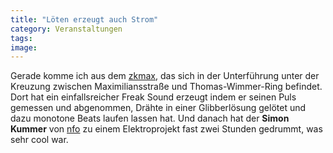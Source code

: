 ```yaml
---
title: "Löten erzeugt auch Strom"
category: Veranstaltungen
tags: 
image: 
---
```


Gerade komme ich aus dem [zkmax](http://www.zkmax.de/), das sich in der Unterführung unter der Kreuzung zwischen Maximiliansstraße und Thomas-Wimmer-Ring befindet. Dort hat ein einfallsreicher Freak Sound erzeugt indem er seinen Puls gemessen und abgenommen, Drähte in einer Glibberlösung gelötet und dazu monotone Beats laufen lassen hat. Und danach hat der **Simon Kummer** von [nfo](http://www.nfo-collective.com/) zu einem Elektroprojekt fast zwei Stunden gedrummt, was sehr cool war.
